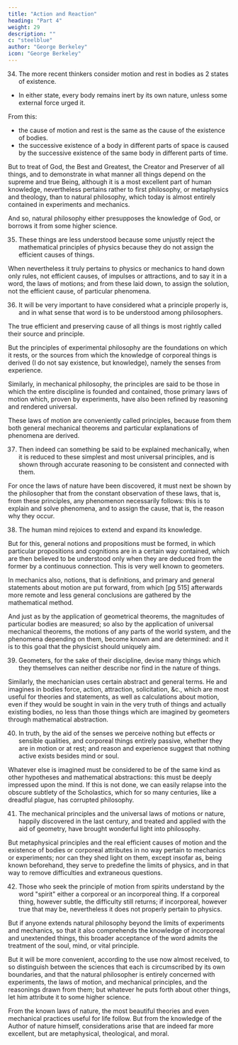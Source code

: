 ```yaml
---
title: "Action and Reaction"
heading: "Part 4"
weight: 29
description: ""
c: "steelblue"
author: "George Berkeley"
icon: "George Berkeley"
---
```




34. The more recent thinkers consider motion and rest in bodies as 2 states of existence.
- In either state, every body remains inert by its own nature, unless some external force urged it.

From this:
- the cause of motion and rest is the same as the cause of the existence of bodies. 
- the successive existence of a body in different parts of space is caused by the successive existence of the same body in different parts of time. 

But to treat of God, the Best and Greatest, the Creator and Preserver of all things, and to demonstrate in what manner all things depend on the supreme and true Being, although it is a most excellent part of human knowledge, nevertheless pertains rather to first philosophy, or metaphysics and theology, than to natural philosophy, which today is almost entirely contained in experiments and mechanics. 

And so, natural philosophy either presupposes the knowledge of God, or borrows it from some higher science. 

<!-- Although it is most true that the investigation of nature everywhere supplies excellent arguments to the higher sciences for illustrating and proving the wisdom, goodness, and power of God. -->


35. These things are less understood because some unjustly reject the mathematical principles of physics because they do not assign the efficient causes of things.

When nevertheless it truly pertains to physics or mechanics to hand down only rules, not efficient causes, of impulses or attractions, and to say it in a word, the laws of motions; and from these laid down, to assign the solution, not the efficient cause, of particular phenomena.


36. It will be very important to have considered what a principle properly is, and in what sense that word is to be understood among philosophers. 

The true efficient and preserving cause of all things is most rightly called their source and principle. 

But the principles of experimental philosophy are the foundations on which it rests, or the sources from which the knowledge of corporeal things is derived (I do not say existence, but knowledge), namely the senses from experience.

Similarly, in mechanical philosophy, the principles are said to be those in which the entire discipline is founded and contained, those primary laws of motion which, proven by experiments, have also been refined by reasoning and rendered universal.

These laws of motion are conveniently called principles, because from them both general mechanical theorems and particular explanations of phenomena are derived.


37. Then indeed can something be said to be explained mechanically, when it is reduced to these simplest and most universal principles, and is shown through accurate reasoning to be consistent and connected with them.

For once the laws of nature have been discovered, it must next be shown by the philosopher that from the constant observation of these laws, that is, from these principles, any phenomenon necessarily follows: this is to explain and solve phenomena, and to assign the cause, that is, the reason why they occur.


38. The human mind rejoices to extend and expand its knowledge. 

But for this, general notions and propositions must be formed, in which particular propositions and cognitions are in a certain way contained, which are then believed to be understood only when they are deduced from the former by a continuous connection. This is very well known to geometers. 

In mechanics also, notions, that is definitions, and primary and general statements about motion are put forward, from which [pg 515] afterwards more remote and less general conclusions are gathered by the mathematical method.

And just as by the application of geometrical theorems, the magnitudes of particular bodies are measured; so also by the application of universal mechanical theorems, the motions of any parts of the world system, and the phenomena depending on them, become known and are determined: and it is to this goal that the physicist should uniquely aim.


39. Geometers, for the sake of their discipline, devise many things which they themselves can neither describe nor find in the nature of things.

Similarly, the mechanician uses certain abstract and general terms. He and imagines in bodies force, action, attraction, solicitation, &c., which are most useful for theories and statements, as well as calculations about motion, even if they would be sought in vain in the very truth of things and actually existing bodies, no less than those things which are imagined by geometers through mathematical abstraction.


40. In truth, by the aid of the senses we perceive nothing but effects or sensible qualities, and corporeal things entirely passive, whether they are in motion or at rest; and reason and experience suggest that nothing active exists besides mind or soul.

Whatever else is imagined must be considered to be of the same kind as other hypotheses and mathematical abstractions: this must be deeply impressed upon the mind. If this is not done, we can easily relapse into the obscure subtlety of the Scholastics, which for so many centuries, like a dreadful plague, has corrupted philosophy.


41. The mechanical principles and the universal laws of motions or nature, happily discovered in the last century, and treated and applied with the aid of geometry, have brought wonderful light into philosophy. 

But metaphysical principles and the real efficient causes of motion and the existence of bodies or corporeal attributes in no way pertain to mechanics or experiments; nor can they shed light on them, except insofar as, being known beforehand, they serve to predefine the limits of physics, and in that way to remove difficulties and extraneous questions.


42. Those who seek the principle of motion from spirits understand by the word "spirit" either a corporeal or an incorporeal thing. If a corporeal thing, however subtle, the difficulty still returns; if incorporeal, however true that may be, nevertheless it does not properly pertain to physics. 

But if anyone extends natural philosophy beyond the limits of experiments and mechanics, so that it also comprehends the knowledge of incorporeal and unextended things, this broader acceptance of the word admits the treatment of the soul, mind, or vital principle. 

But it will be more convenient, according to the use now almost received, to so distinguish between the sciences that each is circumscribed by its own boundaries, and that the natural philosopher is entirely concerned with experiments, the laws of motion, and mechanical principles, and the reasonings drawn from them; but whatever he puts forth about other things, let him attribute it to some higher science.

From the known laws of nature, the most beautiful theories and even mechanical practices useful for life follow. But from the knowledge of the Author of nature himself, considerations arise that are indeed far more excellent, but are metaphysical, theological, and moral.
